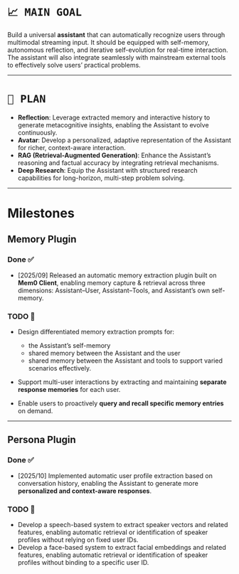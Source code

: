 # `📈 MAIN GOAL`

Build a universal **assistant** that can automatically recognize users through multimodal streaming input. It should be equipped with self-memory, autonomous reflection, and iterative self-evolution for real-time interaction. The assistant will also integrate seamlessly with mainstream external tools to effectively solve users’ practical problems.

---

# `📅 PLAN`

* **Reflection**: Leverage extracted memory and interactive history to generate metacognitive insights, enabling the Assistant to evolve continuously.
* **Avatar**: Develop a personalized, adaptive representation of the Assistant for richer, context-aware interaction.
* **RAG (Retrieval-Augmented Generation)**: Enhance the Assistant’s reasoning and factual accuracy by integrating retrieval mechanisms.
* **Deep Research**: Equip the Assistant with structured research capabilities for long-horizon, multi-step problem solving.

---

# Milestones

## Memory Plugin

### Done ✅

* [2025/09] Released an automatic memory extraction plugin built on **Mem0 Client**, enabling memory capture & retrieval across three dimensions: Assistant–User, Assistant–Tools, and Assistant’s own self-memory.

### TODO 📄

* Design differentiated memory extraction prompts for:

  * the Assistant’s self-memory
  * shared memory between the Assistant and the user
  * shared memory between the Assistant and tools
    to support varied scenarios effectively.
* Support multi-user interactions by extracting and maintaining **separate response memories** for each user.
* Enable users to proactively **query and recall specific memory entries** on demand.

---

## Persona Plugin

### Done ✅

* [2025/10] Implemented automatic user profile extraction based on conversation history, enabling the Assistant to generate more **personalized and context-aware responses**.

### TODO 📄

* Develop a speech-based system to extract speaker vectors and related features, enabling automatic retrieval or identification of speaker profiles without relying on fixed user IDs.
* Develop a face-based system to extract facial embeddings and related features, enabling automatic retrieval or identification of speaker profiles without binding to a specific user ID.
